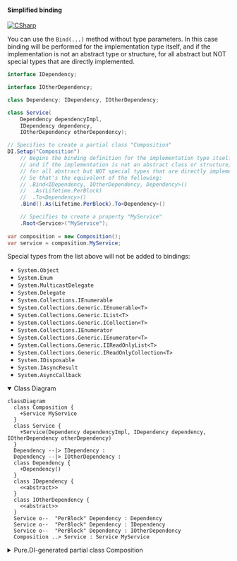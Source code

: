 #### Simplified binding

[![CSharp](https://img.shields.io/badge/C%23-code-blue.svg)](../tests/Pure.DI.UsageTests/Basics/SimplifiedBindingScenario.cs)

You can use the `Bind(...)` method without type parameters. In this case binding will be performed for the implementation type itself, and if the implementation is not an abstract type or structure, for all abstract but NOT special types that are directly implemented.

```c#
interface IDependency;

interface IOtherDependency;

class Dependency: IDependency, IOtherDependency;

class Service(
    Dependency dependencyImpl,
    IDependency dependency,
    IOtherDependency otherDependency);

// Specifies to create a partial class "Composition"
DI.Setup("Composition")
    // Begins the binding definition for the implementation type itself,
    // and if the implementation is not an abstract class or structure,
    // for all abstract but NOT special types that are directly implemented.
    // So that's the equivalent of the following:
    // .Bind<IDependency, IOtherDependency, Dependency>()
    //  .As(Lifetime.PerBlock)
    //  .To<Dependency>()
    .Bind().As(Lifetime.PerBlock).To<Dependency>()

    // Specifies to create a property "MyService"
    .Root<Service>("MyService");
        
var composition = new Composition();
var service = composition.MyService;
```

Special types from the list above will not be added to bindings:

- `System.Object`
- `System.Enum`
- `System.MulticastDelegate`
- `System.Delegate`
- `System.Collections.IEnumerable`
- `System.Collections.Generic.IEnumerable<T>`
- `System.Collections.Generic.IList<T>`
- `System.Collections.Generic.ICollection<T>`
- `System.Collections.IEnumerator`
- `System.Collections.Generic.IEnumerator<T>`
- `System.Collections.Generic.IIReadOnlyList<T>`
- `System.Collections.Generic.IReadOnlyCollection<T>`
- `System.IDisposable`
- `System.IAsyncResult`
- `System.AsyncCallback`

<details open>
<summary>Class Diagram</summary>

```mermaid
classDiagram
  class Composition {
    +Service MyService
  }
  class Service {
    +Service(Dependency dependencyImpl, IDependency dependency, IOtherDependency otherDependency)
  }
  Dependency --|> IDependency : 
  Dependency --|> IOtherDependency : 
  class Dependency {
    +Dependency()
  }
  class IDependency {
    <<abstract>>
  }
  class IOtherDependency {
    <<abstract>>
  }
  Service o--  "PerBlock" Dependency : Dependency
  Service o--  "PerBlock" Dependency : IDependency
  Service o--  "PerBlock" Dependency : IOtherDependency
  Composition ..> Service : Service MyService
```

</details>

<details>
<summary>Pure.DI-generated partial class Composition</summary><blockquote>

```c#
partial class Composition
{
  private readonly Composition _rootM04D13di;
  
  public Composition()
  {
    _rootM04D13di = this;
  }
  
  internal Composition(Composition baseComposition)
  {
    _rootM04D13di = baseComposition._rootM04D13di;
  }
  
  public Pure.DI.UsageTests.Basics.SimplifiedBindingScenario.Service MyService
  {
    [global::System.Runtime.CompilerServices.MethodImpl((global::System.Runtime.CompilerServices.MethodImplOptions)0x100)]
    get
    {
      Pure.DI.UsageTests.Basics.SimplifiedBindingScenario.Dependency perBlockM04D13di1_Dependency = new Pure.DI.UsageTests.Basics.SimplifiedBindingScenario.Dependency();
      return new Pure.DI.UsageTests.Basics.SimplifiedBindingScenario.Service(perBlockM04D13di1_Dependency, perBlockM04D13di1_Dependency, perBlockM04D13di1_Dependency);
    }
  }
  
  public override string ToString()
  {
    return
      "classDiagram\n" +
        "  class Composition {\n" +
          "    +Service MyService\n" +
        "  }\n" +
        "  class Service {\n" +
          "    +Service(Dependency dependencyImpl, IDependency dependency, IOtherDependency otherDependency)\n" +
        "  }\n" +
        "  Dependency --|> IDependency : \n" +
        "  Dependency --|> IOtherDependency : \n" +
        "  class Dependency {\n" +
          "    +Dependency()\n" +
        "  }\n" +
        "  class IDependency {\n" +
          "    <<abstract>>\n" +
        "  }\n" +
        "  class IOtherDependency {\n" +
          "    <<abstract>>\n" +
        "  }\n" +
        "  Service o--  \"PerBlock\" Dependency : Dependency\n" +
        "  Service o--  \"PerBlock\" Dependency : IDependency\n" +
        "  Service o--  \"PerBlock\" Dependency : IOtherDependency\n" +
        "  Composition ..> Service : Service MyService";
  }
}
```

</blockquote></details>

